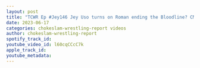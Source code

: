 ```yaml
---
layout: post
title: "TCWR Ep #Jey146 Jey Uso turns on Roman ending the Bloodline? CM Punk Drama, AEW Dynamite Feedback"
date: 2023-06-17
categories: chokeslam-wrestling-report videos
author: chokeslam-wrestling-report
spotify_track_id: 
youtube_video_id: l60cqCCcC7k
apple_track_id: 
youtube_metadata: 
---
```

